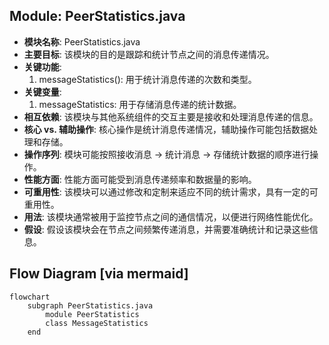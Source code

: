 ## Module: PeerStatistics.java
- **模块名称**: PeerStatistics.java
- **主要目标**: 该模块的目的是跟踪和统计节点之间的消息传递情况。
- **关键功能**: 
   1. messageStatistics(): 用于统计消息传递的次数和类型。
- **关键变量**: 
   1. messageStatistics: 用于存储消息传递的统计数据。
- **相互依赖**: 该模块与其他系统组件的交互主要是接收和处理消息传递的信息。
- **核心 vs. 辅助操作**: 核心操作是统计消息传递情况，辅助操作可能包括数据处理和存储。
- **操作序列**: 模块可能按照接收消息 -> 统计消息 -> 存储统计数据的顺序进行操作。
- **性能方面**: 性能方面可能受到消息传递频率和数据量的影响。
- **可重用性**: 该模块可以通过修改和定制来适应不同的统计需求，具有一定的可重用性。
- **用法**: 该模块通常被用于监控节点之间的通信情况，以便进行网络性能优化。
- **假设**: 假设该模块会在节点之间频繁传递消息，并需要准确统计和记录这些信息。
## Flow Diagram [via mermaid]
```mermaid
flowchart
    subgraph PeerStatistics.java
        module PeerStatistics
        class MessageStatistics
    end
```
